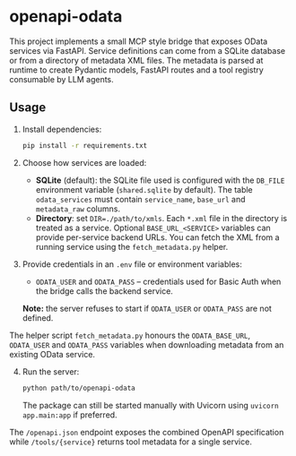 # openapi-odata

This project implements a small MCP style bridge that exposes OData services via FastAPI. Service definitions can come from a SQLite database or from a directory of metadata XML files. The metadata is parsed at runtime to create Pydantic models, FastAPI routes and a tool registry consumable by LLM agents.

## Usage

1. Install dependencies:
   ```bash
   pip install -r requirements.txt
   ```

2. Choose how services are loaded:
   - **SQLite** (default): the SQLite file used is configured with the `DB_FILE`
     environment variable (`shared.sqlite` by default). The table
     `odata_services` must contain `service_name`, `base_url` and
     `metadata_raw` columns.
   - **Directory**: set `DIR=./path/to/xmls`. Each `*.xml` file in the directory
     is treated as a service. Optional `BASE_URL_<SERVICE>` variables can provide
     per-service backend URLs.
   You can fetch the XML from a running service using the `fetch_metadata.py`
   helper.

3. Provide credentials in an `.env` file or environment variables:
   - `ODATA_USER` and `ODATA_PASS` – credentials used for Basic Auth when the
     bridge calls the backend service.

   **Note:** the server refuses to start if `ODATA_USER` or `ODATA_PASS` are not
   defined.

The helper script `fetch_metadata.py` honours the `ODATA_BASE_URL`, `ODATA_USER`
and `ODATA_PASS` variables when downloading metadata from an existing OData
service.

4. Run the server:
   ```bash
   python path/to/openapi-odata
   ```
   The package can still be started manually with Uvicorn using `uvicorn app.main:app` if preferred.

The `/openapi.json` endpoint exposes the combined OpenAPI specification while `/tools/{service}` returns tool metadata for a single service.
